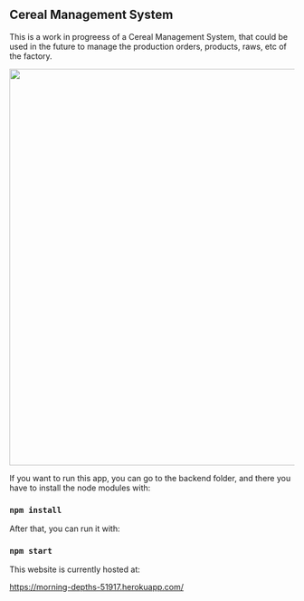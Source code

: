 
## Cereal Management System
This is a work in progreess of a Cereal Management System, that could be used in the future to manage the production orders, products, raws, etc of the factory.

<img src="https://user-images.githubusercontent.com/26256657/179260236-145408a6-2dc2-4a31-b48e-311203c7a637.png" width="700">

If you want to run this app, you can go to the backend folder, and there you have to install the node modules with:

### `npm install`

After that, you can run it with:

### `npm start`

This website is currently hosted at: 

https://morning-depths-51917.herokuapp.com/
